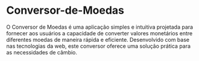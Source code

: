 # Conversor-de-Moedas
O Conversor de Moedas é uma aplicação simples e intuitiva projetada para fornecer aos usuários a capacidade de converter valores monetários entre diferentes moedas de maneira rápida e eficiente. Desenvolvido com base nas tecnologias da web, este conversor oferece uma solução prática para as necessidades de câmbio.
